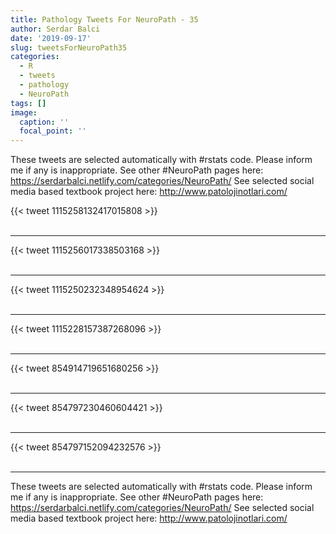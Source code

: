 ```yaml
---
title: Pathology Tweets For NeuroPath - 35
author: Serdar Balci
date: '2019-09-17'
slug: tweetsForNeuroPath35
categories:
  - R
  - tweets
  - pathology
  - NeuroPath
tags: []
image:
  caption: ''
  focal_point: ''
---
```



These tweets are selected automatically with #rstats code. Please inform me if any is inappropriate.
See other #NeuroPath pages here: https://serdarbalci.netlify.com/categories/NeuroPath/ 
See selected social media based textbook project here: http://www.patolojinotlari.com/

{{< tweet 1115258132417015808 >}}
<br>
<br>
<hr>
{{< tweet 1115256017338503168 >}}
<br>
<br>
<hr>
{{< tweet 1115250232348954624 >}}
<br>
<br>
<hr>
{{< tweet 1115228157387268096 >}}
<br>
<br>
<hr>
{{< tweet 854914719651680256 >}}
<br>
<br>
<hr>
{{< tweet 854797230460604421 >}}
<br>
<br>
<hr>
{{< tweet 854797152094232576 >}}
<br>
<br>
<hr>


These tweets are selected automatically with #rstats code. Please inform me if any is inappropriate.
See other #NeuroPath pages here: https://serdarbalci.netlify.com/categories/NeuroPath/ 
See selected social media based textbook project here: http://www.patolojinotlari.com/
